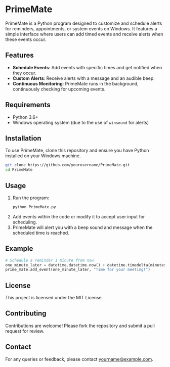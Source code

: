 # PrimeMate

PrimeMate is a Python program designed to customize and schedule alerts for reminders, appointments, or system events on Windows. It features a simple interface where users can add timed events and receive alerts when these events occur.

## Features

- **Schedule Events**: Add events with specific times and get notified when they occur.
- **Custom Alerts**: Receive alerts with a message and an audible beep.
- **Continuous Monitoring**: PrimeMate runs in the background, continuously checking for upcoming events.

## Requirements

- Python 3.6+
- Windows operating system (due to the use of `winsound` for alerts)

## Installation

To use PrimeMate, clone this repository and ensure you have Python installed on your Windows machine.

```bash
git clone https://github.com/yourusername/PrimeMate.git
cd PrimeMate
```

## Usage

1. Run the program:
   ```bash
   python PrimeMate.py
   ```
2. Add events within the code or modify it to accept user input for scheduling.
3. PrimeMate will alert you with a beep sound and message when the scheduled time is reached.

## Example

```python
# Schedule a reminder 1 minute from now
one_minute_later = datetime.datetime.now() + datetime.timedelta(minutes=1)
prime_mate.add_event(one_minute_later, "Time for your meeting!")
```

## License

This project is licensed under the MIT License.

## Contributing

Contributions are welcome! Please fork the repository and submit a pull request for review.

## Contact

For any queries or feedback, please contact yourname@example.com.